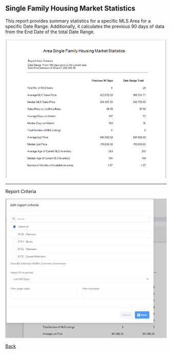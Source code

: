 ## Single Family Housing Market Statistics

This report provides summary statistics for a specific MLS Area for a specific Date Range. Additionally, it calculates the previous 90 days of data from the End Date of the total Date Range.

![single_family_stats](../../images/reda_rpt_single_family_stats.PNG)

***
Report Criteria

![single_family_stats_criteria](../../images/reda_rpt_single_family_stats_criteria.PNG)

[Back](../report-types.md)
